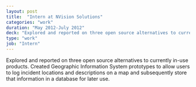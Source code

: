 ```yaml
---
layout: post
title:  "Intern at NVision Solutions"
categories: "work"
duration: "May 2012-July 2012"
deck: "Explored and reported on three open source alternatives to currently in-use products. Created Geographic Information System prototypes to allow users to log incident locations and descriptions on a map and subsequently store that information in a database for later use.​"
type: "work"
job: "Intern"
---
```



Explored and reported on three open source alternatives to currently in-use products. Created Geographic Information System prototypes to allow users to log incident locations and descriptions on a map and subsequently store that information in a database for later use.

